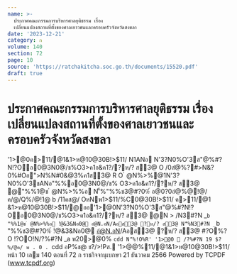 ```yaml
---
name: >-
  ประกาศคณะกรรมการบริหารศาลยุติธรรม เรื่อง
  เปลี่ยนแปลงสถานที่ตั้งของศาลเยาวชนและครอบครัวจังหวัดสงขลา
date: '2023-12-21'
category: ก
volume: 140
section: 72
page: 10
source: 'https://ratchakitcha.soc.go.th/documents/15520.pdf'
draft: true
---
```


# ประกาศคณะกรรมการบริหารศาลยุติธรรม เรื่อง เปลี่ยนแปลงสถานที่ตั้งของศาลเยาวชนและครอบครัวจังหวัดสงขลา

'1>@0ค>11/@1&1>ห@10@30B!>$11/ N1ANอ N'3?N0%O'3ส"@%#?N!?Oอ0@3N0@/ช%O3>ค1อ&ค1?/?ห/? ส3@ O /0สํ@%?#>N&?0%#Oอ">N%N#0&@3%ค1ส3@ R O ํ @N%>%@1N'3?N0%O'3ชANอ"%%อ0@3N0@/ช% O3>ค1อ&ค1?/?ห/? ส3@ @"%%1@ช ํ @N%>%%อ N'็%"%%ช3@#?0%์ อ@0?0อํ@%@!@/ค/@/Q%/@!1@ b /11คส@/ OหNพ1>$11/%C0@30B!>$11/ ค>11/@1 &1>ห@10@30B!>$11/@ออ'1>@0N'3?N0%O'3ส"@%#?N!?Oอ0@3N0@/ช%O3>ค1อ&ค1?/?ห/? ส3@ @N > /N3#?N _`b "%%1@ช ํ @N%>%%อ !ํ@&3&Nอ0@ อํ@N.อN/Aอส3@ ?ห/? ส3@ N'็%N3#?N _`b "%%ช3@#?0%์ !ํ@&3&Nอ0@ อํ@N.อN/Aอส3@ ?ห/? ส3@ #?O%?O !?OO!N/?%#?N _a พ20>@0% `cdd N'็%!O%R' '1>@0  /?%#?N 19 $?%/@ค/ พ . 0 . `cdd อP%ช@ ช?/>!Pส. '1>$@%0@3?@ '1>$@%11/@1&1>ห@10@30B!>$11/ หน้า 10 เลม 140 ตอนที่ 72 ก ราชกิจจานุเบกษา 21 ธันวาคม 2566 Powered by TCPDF (www.tcpdf.org)
